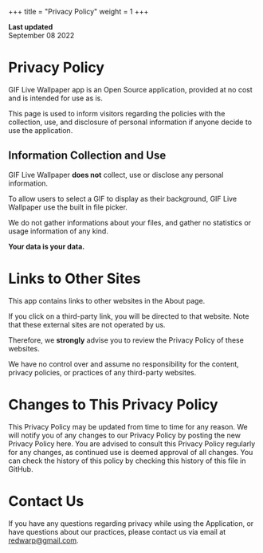 +++
title = "Privacy Policy"
weight = 1
+++

**Last updated**  
September 08 2022

# Privacy Policy

GIF Live Wallpaper app is an Open Source application, provided at no cost and is intended for use as is.

This page is used to inform visitors regarding the policies with the collection, use, and disclosure of personal information if anyone decide to use the application.

## Information Collection and Use

GIF Live Wallpaper **does not** collect, use or disclose any personal information.

To allow users to select a GIF to display as their background, GIF Live Wallpaper use the built in file picker.

We do not gather informations about your files, and gather no statistics or usage information of any kind.

**Your data is your data.**

# Links to Other Sites

This app contains links to other websites in the About page.

If you click on a third-party link, you will be directed to that website. Note that these external sites are not operated by us.

Therefore, we **strongly** advise you to review the Privacy Policy of these websites.

We have no control over and assume no responsibility for the content, privacy policies, or practices of any third-party websites.

# Changes to This Privacy Policy

This Privacy Policy may be updated from time to time for any reason. We will notify you of any changes to our
Privacy Policy by posting the new Privacy Policy here. You are advised to consult this Privacy Policy regularly
for any changes, as continued use is deemed approval of all changes. You can check the history of this policy by
checking this history of this file in GitHub.

# Contact Us

If you have any questions regarding privacy while using the Application, or have questions about our practices, 
please contact us via email at redwarp@gmail.com.
